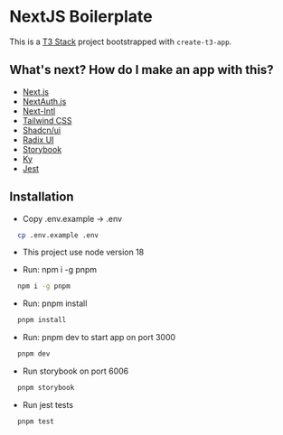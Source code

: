 # NextJS Boilerplate

This is a [T3 Stack](https://create.t3.gg/) project bootstrapped with `create-t3-app`.

## What's next? How do I make an app with this?

- [Next.js](https://nextjs.org)
- [NextAuth.js](https://next-auth.js.org)
- [Next-Intl](https://next-intl-docs.vercel.app/)
- [Tailwind CSS](https://tailwindcss.com)
- [Shadcn/ui](https://ui.shadcn.com/)
- [Radix UI](https://www.radix-ui.com/)
- [Storybook](https://storybook.js.org)
- [Ky](https://github.com/sindresorhus/ky)
- [Jest](https://jestjs.io/docs/getting-started)

## Installation

- Copy .env.example -> .env

```sh
  cp .env.example .env
```

- This project use node version 18

- Run: npm i -g pnpm

```sh
  npm i -g pnpm
```

- Run: pnpm install

```sh
  pnpm install
```

- Run: pnpm dev to start app on port 3000

```sh
  pnpm dev
```

- Run storybook on port 6006

```sh
  pnpm storybook
```

- Run jest tests

```sh
  pnpm test
```
